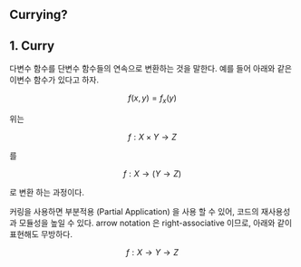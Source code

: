 ﻿## Currying?

## 1. Curry

다변수 함수를 단변수 함수들의 연속으로 변환하는 것을 말한다.
예를 들어 아래와 같은 이변수 함수가 있다고 하자.

```math
f(x, y) = f_{x}(y)
```

위는
```math
f : X \times Y \rightarrow Z
```
를 
```math
f: X \rightarrow (Y \rightarrow Z)
```
로 변환 하는 과정이다.

커링을 사용하면 부분적용 (Partial Application) 을 사용 할 수 있어, 코드의 재사용성과 모듈성을 높일 수 있다.
arrow notation 은 right-associative 이므로, 아래와 같이 표현해도 무방하다.

```math
f: X \rightarrow Y \rightarrow Z
```
